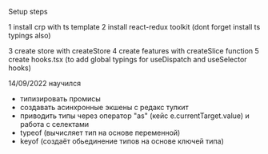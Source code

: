 Setup steps

1 install crp with ts template
2 install react-redux toolkit (dont forget install ts typings also)
 
3 create store with createStore
4 create features with createSlice function
5 create hooks.tsx (to add global typings for useDispatch and useSelector hooks)

14/09/2022
научился
- типизировать промисы
- создавать асинхронные экшены с редакс тулкит
- приводить типы через оператор "as" (кейс e.currentTarget.value) и работа с селектами
- typeof (вычисляет тип на основе переменной)
- keyof (создаёт обьединение типов на основе ключей типа)